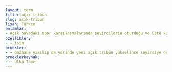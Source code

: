 ```yaml
---
layout: term
title: açık tribün
slug: acik-tribun
lisan: Türkçe
anlamlar:
- Açık havadaki spor karşılaşmalarında seyircilerin oturduğu ve üstü kapalı olmayan bölüm
ozellikler:
- - isim
ornekler:
- - Gazhane yıkılıp da yerinde yeni açık tribün yükselince seyirciye de bir şey oldu!
orneklerkaynak:
- - Ülkü Tamer
---
```

